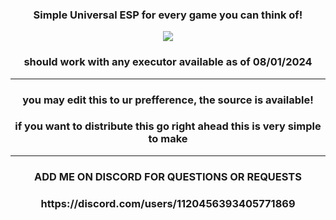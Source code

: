 <h3
    align="center"
    style="font-weight: bold">
    Simple Universal ESP for every game you can think of!
</h3>

<p align="center">
  <img src="https://media.discordapp.net/attachments/1261047327666212884/1268602044067876946/Screenshot_2024-08-01_170912.png?ex=66ad0538&is=66abb3b8&hm=7478e0f30e5034ccb38265f3b66fb408448687b368fda197b447ef854bdf5721&=&format=webp&quality=lossless&width=825&height=463">
</p>

<h3
    align="center"
    style="font-weight: bold">
should work with any executor available as of 08/01/2024
</h3>

---

<h3
    align="center"
    style="font-weight: bold">
you may edit this to ur prefference, the source is available!
</h3>

<h3
    align="center"
    style="font-weight: bold">
if you want to distribute this go right ahead this is very simple to make
</h3>

---

<h3
    align="center"
    style="font-weight: bold">
    ADD ME ON DISCORD FOR QUESTIONS OR REQUESTS
</h3>

<h3
    align="center"
    style="font-weight: bold">
https://discord.com/users/1120456393405771869
</h3>

